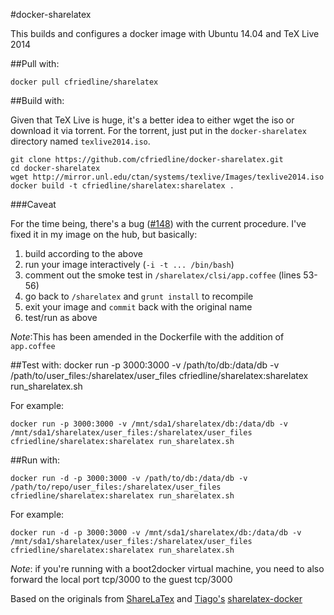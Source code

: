 #docker-sharelatex

This builds and configures a docker image with Ubuntu 14.04 and TeX Live 2014

##Pull with:

	docker pull cfriedline/sharelatex

##Build with:

Given that TeX Live is huge, it's a better idea to either wget the iso or download it via torrent. For the torrent,
just put in the `docker-sharelatex` directory named `texlive2014.iso`.

	git clone https://github.com/cfriedline/docker-sharelatex.git
	cd docker-sharelatex
	wget http://mirror.unl.edu/ctan/systems/texlive/Images/texlive2014.iso
	docker build -t cfriedline/sharelatex:sharelatex .

###Caveat

For the time being, there's a bug ([#148](https://github.com/sharelatex/sharelatex/issues/148))
with the current procedure. I've fixed it in my image on the hub, but basically:

1. build according to the above
1. run your image interactively (`-i -t ... /bin/bash`)
1. comment out the smoke test in `/sharelatex/clsi/app.coffee` (lines 53-56)
1. go back to `/sharelatex` and `grunt install` to recompile
1. exit your image and `commit` back with the original name
1. test/run as above

*Note*:This has been amended in the Dockerfile with the addition of `app.coffee`

##Test with:
	docker run -p 3000:3000 -v /path/to/db:/data/db -v /path/to/user_files:/sharelatex/user_files cfriedline/sharelatex:sharelatex run_sharelatex.sh

For example:

	docker run -p 3000:3000 -v /mnt/sda1/sharelatex/db:/data/db -v /mnt/sda1/sharelatex/user_files:/sharelatex/user_files cfriedline/sharelatex:sharelatex run_sharelatex.sh


##Run with:

	docker run -d -p 3000:3000 -v /path/to/db:/data/db -v /path/to/repo/user_files:/sharelatex/user_files cfriedline/sharelatex:sharelatex run_sharelatex.sh

For example:

	docker run -d -p 3000:3000 -v /mnt/sda1/sharelatex/db:/data/db -v /mnt/sda1/sharelatex/user_files:/sharelatex/user_files cfriedline/sharelatex:sharelatex run_sharelatex.sh



*Note*: if you're running with a boot2docker virtual machine, you need to also
forward the local port tcp/3000 to the guest tcp/3000

Based on the originals from [ShareLaTex](https://github.com/sharelatex/sharelatex) and
[Tiago's](https://github.com/tiagoboldt) 
[sharelatex-docker](https://github.com/tiagoboldt/sharelatex-docker)

